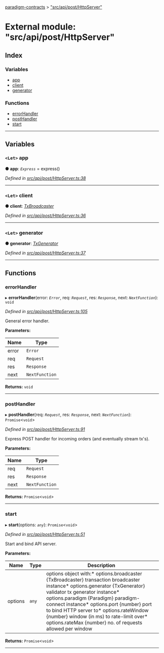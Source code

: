 [paradigm-contracts](../README.md) > ["src/api/post/HttpServer"](../modules/_src_api_post_httpserver_.md)

# External module: "src/api/post/HttpServer"

## Index

### Variables

* [app](_src_api_post_httpserver_.md#app)
* [client](_src_api_post_httpserver_.md#client)
* [generator](_src_api_post_httpserver_.md#generator)

### Functions

* [errorHandler](_src_api_post_httpserver_.md#errorhandler)
* [postHandler](_src_api_post_httpserver_.md#posthandler)
* [start](_src_api_post_httpserver_.md#start)

---

## Variables

<a id="app"></a>

### `<Let>` app

**● app**: *`Express`* =  express()

*Defined in [src/api/post/HttpServer.ts:38](https://github.com/paradigmfoundation/paradigmcore/blob/673c168/src/api/post/HttpServer.ts#L38)*

___
<a id="client"></a>

### `<Let>` client

**● client**: *[TxBroadcaster](../classes/_src_core_util_txbroadcaster_.txbroadcaster.md)*

*Defined in [src/api/post/HttpServer.ts:36](https://github.com/paradigmfoundation/paradigmcore/blob/673c168/src/api/post/HttpServer.ts#L36)*

___
<a id="generator"></a>

### `<Let>` generator

**● generator**: *[TxGenerator](../classes/_src_core_util_txgenerator_.txgenerator.md)*

*Defined in [src/api/post/HttpServer.ts:37](https://github.com/paradigmfoundation/paradigmcore/blob/673c168/src/api/post/HttpServer.ts#L37)*

___

## Functions

<a id="errorhandler"></a>

###  errorHandler

▸ **errorHandler**(error: *`Error`*, req: *`Request`*, res: *`Response`*, next: *`NextFunction`*): `void`

*Defined in [src/api/post/HttpServer.ts:105](https://github.com/paradigmfoundation/paradigmcore/blob/673c168/src/api/post/HttpServer.ts#L105)*

General error handler.

**Parameters:**

| Name | Type |
| ------ | ------ |
| error | `Error` |
| req | `Request` |
| res | `Response` |
| next | `NextFunction` |

**Returns:** `void`

___
<a id="posthandler"></a>

###  postHandler

▸ **postHandler**(req: *`Request`*, res: *`Response`*, next: *`NextFunction`*): `Promise`<`void`>

*Defined in [src/api/post/HttpServer.ts:91](https://github.com/paradigmfoundation/paradigmcore/blob/673c168/src/api/post/HttpServer.ts#L91)*

Express POST handler for incoming orders (and eventually stream tx's).

**Parameters:**

| Name | Type |
| ------ | ------ |
| req | `Request` |
| res | `Response` |
| next | `NextFunction` |

**Returns:** `Promise`<`void`>

___
<a id="start"></a>

###  start

▸ **start**(options: *`any`*): `Promise`<`void`>

*Defined in [src/api/post/HttpServer.ts:51](https://github.com/paradigmfoundation/paradigmcore/blob/673c168/src/api/post/HttpServer.ts#L51)*

Start and bind API server.

**Parameters:**

| Name | Type | Description |
| ------ | ------ | ------ |
| options | `any` |  options object with:*   options.broadcaster {TxBroadcaster} transaction broadcaster instance*   options.generator {TxGenerator} validator tx generator instance*   options.paradigm {Paradigm} paradigm-connect instance*   options.port {number} port to bind HTTP server to*   options.rateWindow {number} window (in ms) to rate-limit over*   options.rateMax {number} no. of requests allowed per window |

**Returns:** `Promise`<`void`>

___

